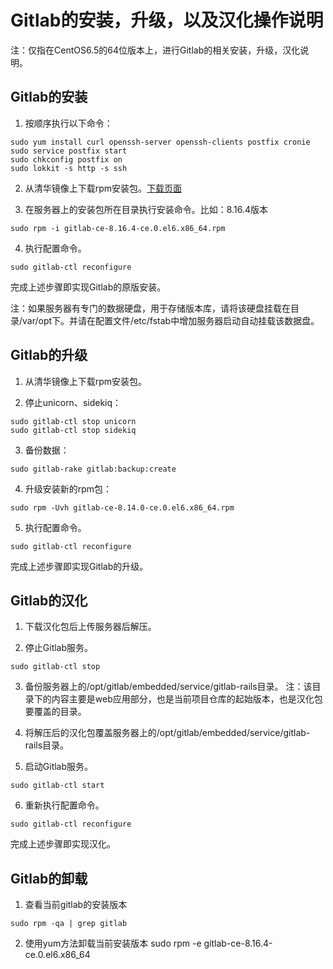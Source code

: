 # Gitlab的安装，升级，以及汉化操作说明

注：仅指在CentOS6.5的64位版本上，进行Gitlab的相关安装，升级，汉化说明。

## Gitlab的安装

1. 按顺序执行以下命令：

```
sudo yum install curl openssh-server openssh-clients postfix cronie    
sudo service postfix start    
sudo chkconfig postfix on    
sudo lokkit -s http -s ssh
```

2. 从清华镜像上下载rpm安装包。[下载页面](https://mirrors.tuna.tsinghua.edu.cn/gitlab-ce/yum/el6/)

3. 在服务器上的安装包所在目录执行安装命令。比如：8.16.4版本

```
sudo rpm -i gitlab-ce-8.16.4-ce.0.el6.x86_64.rpm
```

4. 执行配置命令。

```
sudo gitlab-ctl reconfigure
```

完成上述步骤即实现Gitlab的原版安装。

注：如果服务器有专门的数据硬盘，用于存储版本库，请将该硬盘挂载在目录/var/opt下。并请在配置文件/etc/fstab中增加服务器启动自动挂载该数据盘。

## Gitlab的升级

1. 从清华镜像上下载rpm安装包。

2. 停止unicorn、sidekiq：

```
sudo gitlab-ctl stop unicorn    
sudo gitlab-ctl stop sidekiq
```

3. 备份数据：

```
sudo gitlab-rake gitlab:backup:create
```

4. 升级安装新的rpm包：

```
sudo rpm -Uvh gitlab-ce-8.14.0-ce.0.el6.x86_64.rpm
```

5. 执行配置命令。

```
sudo gitlab-ctl reconfigure
```

完成上述步骤即实现Gitlab的升级。

## Gitlab的汉化

1. 下载汉化包后上传服务器后解压。

2. 停止Gitlab服务。

```
sudo gitlab-ctl stop
```

3. 备份服务器上的/opt/gitlab/embedded/service/gitlab-rails目录。
注：该目录下的内容主要是web应用部分，也是当前项目仓库的起始版本，也是汉化包要覆盖的目录。
    
4. 将解压后的汉化包覆盖服务器上的/opt/gitlab/embedded/service/gitlab-rails目录。

5. 启动Gitlab服务。

```
sudo gitlab-ctl start
```

6. 重新执行配置命令。

```
sudo gitlab-ctl reconfigure
```

完成上述步骤即实现汉化。

## Gitlab的卸载

1. 查看当前gitlab的安装版本

```
sudo rpm -qa | grep gitlab
```

2. 使用yum方法卸载当前安装版本
sudo rpm -e gitlab-ce-8.16.4-ce.0.el6.x86_64